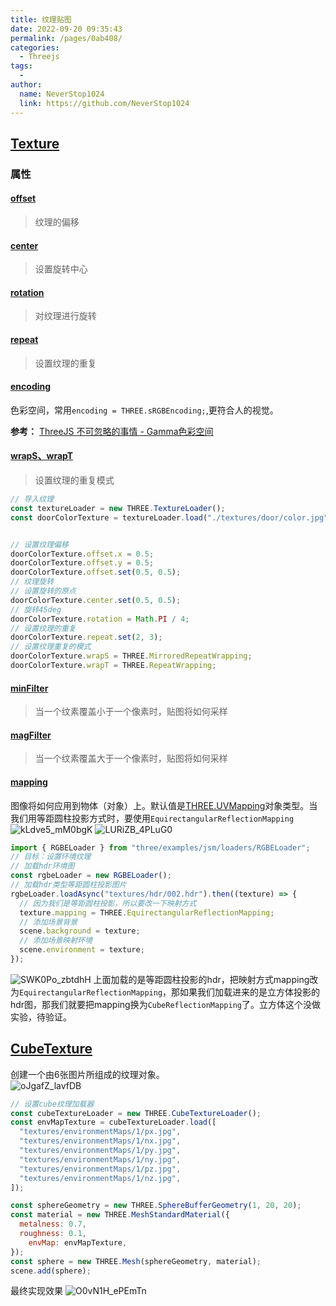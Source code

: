 ```yaml
---
title: 纹理贴图
date: 2022-09-20 09:35:43
permalink: /pages/0ab408/
categories:
  - Threejs
tags:
  - 
author: 
  name: NeverStop1024
  link: https://github.com/NeverStop1024
---
```


## [Texture](https://threejs.org/docs/index.html#api/zh/textures/Texture)
### 属性
#### [offset](https://threejs.org/docs/index.html#api/zh/textures/Texture.offset)
> 纹理的偏移
#### [center](https://threejs.org/docs/index.html#api/zh/textures/Texture.center)
> 设置旋转中心
#### [rotation](https://threejs.org/docs/index.html#api/zh/textures/Texture.rotation)
> 对纹理进行旋转
#### [repeat](https://threejs.org/docs/index.html#api/zh/textures/Texture.repeat)
> 设置纹理的重复
#### [encoding](https://threejs.org/docs/index.html#api/zh/textures/Texture.encoding)
色彩空间，常用`encoding = THREE.sRGBEncoding;`,更符合人的视觉。

**参考：**
[ThreeJS 不可忽略的事情 - Gamma色彩空间](https://cloud.tencent.com/developer/article/1543647) 

#### [wrapS、wrapT](https://threejs.org/docs/index.html#api/zh/textures/Texture.wrapS)
> 设置纹理的重复模式
```javascript
// 导入纹理
const textureLoader = new THREE.TextureLoader();
const doorColorTexture = textureLoader.load("./textures/door/color.jpg");


// 设置纹理偏移
doorColorTexture.offset.x = 0.5;
doorColorTexture.offset.y = 0.5;
doorColorTexture.offset.set(0.5, 0.5);
// 纹理旋转
// 设置旋转的原点
doorColorTexture.center.set(0.5, 0.5);
// 旋转45deg
doorColorTexture.rotation = Math.PI / 4;
// 设置纹理的重复
doorColorTexture.repeat.set(2, 3);
// 设置纹理重复的模式
doorColorTexture.wrapS = THREE.MirroredRepeatWrapping;
doorColorTexture.wrapT = THREE.RepeatWrapping;
```
#### [minFilter](https://threejs.org/docs/index.html#api/zh/textures/Texture.minFilter)
> 当一个纹素覆盖小于一个像素时，贴图将如何采样

#### [magFilter](https://threejs.org/docs/index.html#api/zh/textures/Texture.magFilter)
> 当一个纹素覆盖大于一个像素时，贴图将如何采样

#### [mapping](https://threejs.org/docs/index.html#api/zh/textures/Texture.mapping) 
图像将如何应用到物体（对象）上。默认值是[THREE.UVMapping](https://threejs.org/docs/index.html#api/zh/constants/Textures)对象类型。当我们用等距圆柱投影方式时，要使用`EquirectangularReflectionMapping`  
![kLdve5_mM0bgK](https://cdn.jsdelivr.net/gh/NeverStop1024/images-store@main/blog/kLdve5_mM0bgK.png)
![LURiZB_4PLuG0](https://cdn.jsdelivr.net/gh/NeverStop1024/images-store@main/blog/LURiZB_4PLuG0.png)
```javascript
import { RGBELoader } from "three/examples/jsm/loaders/RGBELoader";
// 目标：设置环境纹理
// 加载hdr环境图
const rgbeLoader = new RGBELoader();
// 加载hdr类型等距圆柱投影图片
rgbeLoader.loadAsync("textures/hdr/002.hdr").then((texture) => {
  // 因为我们是等距圆柱投影，所以要改一下映射方式
  texture.mapping = THREE.EquirectangularReflectionMapping;
  // 添加场景背景
  scene.background = texture;
  // 添加场景映射环境
  scene.environment = texture;
});
```
![SWK0Po_zbtdhH](https://cdn.jsdelivr.net/gh/NeverStop1024/images-store@main/blog/SWK0Po_zbtdhH.png)
上面加载的是等距圆柱投影的hdr，把映射方式mapping改为`EquirectangularReflectionMapping`，那如果我们加载进来的是立方体投影的hdr图，那我们就要把mapping换为`CubeReflectionMapping`了。立方体这个没做实验，待验证。
## [CubeTexture](https://threejs.org/docs/index.html#api/zh/textures/CubeTexture)
创建一个由6张图片所组成的纹理对象。  
![oJgafZ_lavfDB](https://cdn.jsdelivr.net/gh/NeverStop1024/images-store@main/blog/oJgafZ_lavfDB.png)
```javascript
// 设置cube纹理加载器
const cubeTextureLoader = new THREE.CubeTextureLoader();
const envMapTexture = cubeTextureLoader.load([
  "textures/environmentMaps/1/px.jpg",
  "textures/environmentMaps/1/nx.jpg",
  "textures/environmentMaps/1/py.jpg",
  "textures/environmentMaps/1/ny.jpg",
  "textures/environmentMaps/1/pz.jpg",
  "textures/environmentMaps/1/nz.jpg",
]);

const sphereGeometry = new THREE.SphereBufferGeometry(1, 20, 20);
const material = new THREE.MeshStandardMaterial({
  metalness: 0.7,
  roughness: 0.1,
    envMap: envMapTexture,
});
const sphere = new THREE.Mesh(sphereGeometry, material);
scene.add(sphere);
```
最终实现效果
![O0vN1H_ePEmTn](https://cdn.jsdelivr.net/gh/NeverStop1024/images-store@main/blog/O0vN1H_ePEmTn.png)